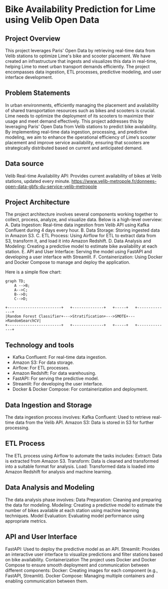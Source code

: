 # Bike Availability Prediction for Lime using Velib Open Data

## Project Overview

This project leverages Paris' Open Data by retrieving real-time data from Velib stations to optimize Lime's bike and scooter placement. We have created an infrastructure that ingests and visualizes this data in real-time, helping Lime to meet urban transport demands efficiently. The project encompasses data ingestion, ETL processes, predictive modeling, and user interface development.

## Problem Statements

In urban environments, efficiently managing the placement and availability of shared transportation resources such as bikes and scooters is crucial. 
Lime needs to optimize the deployment of its scooters to maximize their usage and meet demand effectively. 
This project addresses this by leveraging Paris' Open Data from Velib stations to predict bike availability. By implementing real-time data ingestion, processing, and predictive modeling, we aim to enhance the operational efficiency of Lime’s scooter placement and improve service availability, ensuring that scooters are strategically distributed based on current and anticipated demand.

## Data source

Velib Real-time Availability API: Provides current availability of bikes at Velib stations, updated every minute.
https://www.velib-metropole.fr/donnees-open-data-gbfs-du-service-velib-metropole 


## Project Architecture

The project architecture involves several components working together to collect, process, analyze, and visualize data. Below is a high-level overview:
A. Data Ingestion: Real-time data ingestion from Velib API using Kafka Confluent during 4 days every hour.
B. Data Storage: Storing ingested data in Amazon S3.
C. ETL Process: Using Airflow for ETL to extract data from S3, transform it, and load it into Amazon Redshift.
D. Data Analysis and Modeling: Creating a predictive model to estimate bike availability at each station.
E. API and User Interface: Serving the model using FastAPI and developing a user interface with Streamlit.
F. Containerization: Using Docker and Docker Compose to manage and deploy the application.

Here is a simple flow chart:

```mermaid
graph TD;
    A -->B;
    A-->C;
    B-->D;
    C-->D;
```

```
+------------------------+   +--------------+   +-----+   +--------------+
|Random Forest Classifier+--->Stratification+--->SMOTE+--->RandomSearchCV|
+------------------------+   +--------------+   +-----+   +--------------+

```

## Technology and tools

- Kafka Confluent: For real-time data ingestion.
- Amazon S3: For data storage.
- Airflow: For ETL processes.
- Amazon Redshift: For data warehousing.
- FastAPI: For serving the predictive model.
- Streamlit: For developing the user interface.
- Docker & Docker Compose: For containerization and deployment.


## Data Ingestion and Storage

The data ingestion process involves:
Kafka Confluent: Used to retrieve real-time data from the Velib API.
Amazon S3: Data is stored in S3 for further processing.

## ETL Process
The ETL process using Airflow to automate the tasks includes:
Extract: Data is extracted from Amazon S3.
Transform: Data is cleaned and transformed into a suitable format for analysis.
Load: Transformed data is loaded into Amazon Redshift for analysis and machine learning.

## Data Analysis and Modeling
The data analysis phase involves:
Data Preparation: Cleaning and preparing the data for modeling.
Modeling: Creating a predictive model to estimate the number of bikes available at each station using machine learning techniques.
Model Evaluation: Evaluating model performance using appropriate metrics.

## API and User Interface
FastAPI: Used to deploy the predictive model as an API.
Streamlit: Provides an interactive user interface to visualize predictions and filter stations based on bike availability.
Containerization
The project uses Docker and Docker Compose to ensure smooth deployment and communication between different components:
Docker: Creating images for each component (e.g., FastAPI, Streamlit).
Docker Compose: Managing multiple containers and enabling communication between them.

